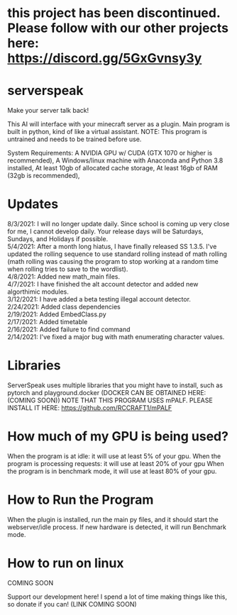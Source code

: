 # this project has been discontinued. Please follow with our other projects here: https://discord.gg/5GxGvnsy3y




# serverspeak
Make your server talk back!

This AI will interface with your minecraft server as a plugin.
Main program is built in python, kind of like a virtual assistant.
NOTE: This program is untrained and needs to be trained before use.





System Requirements:
A NVIDIA GPU w/ CUDA (GTX 1070 or higher is recommended),
A Windows/linux machine with Anaconda and Python 3.8 installed,
At least 10gb of allocated cache storage,
At least 16gb of RAM (32gb is recommended),

# Updates
8/3/2021: I will no longer update daily. Since school is coming up very close for me, I cannot develop daily. Your release days will be Saturdays, Sundays, and Holidays if possible.<br> 5/4/2021: After a month long hiatus, I have finally released SS 1.3.5. I've updated the rolling sequence to use standard rolling instead of math rolling (math rolling was causing the program to stop working at a random time when rolling tries to save to the wordlist).<br> 4/8/2021: Added new math_main files.<br> 4/7/2021: I have finished the alt account detector and added new algorthimic modules. <br>3/12/2021: I have added a beta testing illegal account detector.<br> 2/24/2021: Added class dependencies <br> 2/19/2021: Added EmbedClass.py <br> 2/17/2021: Added timetable  <br> 2/16/2021: Added failure to find command <br> 2/14/2021: I've fixed a major bug with math enumerating character values.


# Libraries
ServerSpeak uses multiple libraries that you might have to install, such as
pytorch and playground.docker (DOCKER CAN BE OBTAINED HERE:(COMING SOON)) 
NOTE THAT THIS PROGRAM USES mPALF. PLEASE INSTALL IT HERE: https://github.com/RCCRAFT1/mPALF


# How much of my GPU is being used?
When the program is at idle: it will use at least 5% of your gpu.
When the program is processing requests: it will use at least 20% of your gpu
When the program is in benchmark mode, it will use at least 80% of your gpu.

# How to Run the Program
When the plugin is installed, run the main py files, and it should start the webserver/idle process. If new hardware is detected, it will run Benchmark mode.
# How to run on linux
COMING SOON

Support our development here!
I spend a lot of time making things like this, so donate if you can! (LINK COMING SOON)
